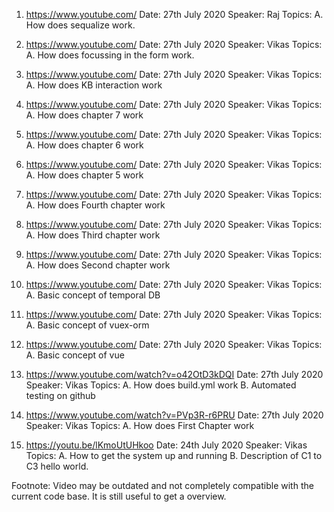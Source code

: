 1. https://www.youtube.com/
   Date: 27th July 2020
   Speaker: Raj
   Topics:
   A. How does sequalize work.

2. https://www.youtube.com/
   Date: 27th July 2020
   Speaker: Vikas
   Topics:
   A. How does focussing in the form work.

3. https://www.youtube.com/
   Date: 27th July 2020
   Speaker: Vikas
   Topics:
   A. How does KB interaction work

4. https://www.youtube.com/
   Date: 27th July 2020
   Speaker: Vikas
   Topics:
   A. How does chapter 7 work

5. https://www.youtube.com/
   Date: 27th July 2020
   Speaker: Vikas
   Topics:
   A. How does chapter 6 work

6. https://www.youtube.com/
   Date: 27th July 2020
   Speaker: Vikas
   Topics:
   A. How does chapter 5 work

7. https://www.youtube.com/
   Date: 27th July 2020
   Speaker: Vikas
   Topics:
   A. How does Fourth chapter work

8. https://www.youtube.com/
   Date: 27th July 2020
   Speaker: Vikas
   Topics:
   A. How does Third chapter work

9. https://www.youtube.com/
   Date: 27th July 2020
   Speaker: Vikas
   Topics:
   A. How does Second chapter work

10. https://www.youtube.com/
    Date: 27th July 2020
    Speaker: Vikas
    Topics:
    A. Basic concept of temporal DB

11. https://www.youtube.com/
    Date: 27th July 2020
    Speaker: Vikas
    Topics:
    A. Basic concept of vuex-orm

12. https://www.youtube.com/
    Date: 27th July 2020
    Speaker: Vikas
    Topics:
    A. Basic concept of vue

13. https://www.youtube.com/watch?v=o42OtD3kDQI
    Date: 27th July 2020
    Speaker: Vikas
    Topics:
    A. How does build.yml work
    B. Automated testing on github

14. https://www.youtube.com/watch?v=PVp3R-r6PRU
    Date: 27th July 2020
    Speaker: Vikas
    Topics:
    A. How does First Chapter work

15. https://youtu.be/lKmoUtUHkoo
    Date: 24th July 2020
    Speaker: Vikas
    Topics:
    A. How to get the system up and running
    B. Description of C1 to C3 hello world.

Footnote:
Video may be outdated and not completely compatible with the current code base. It is still useful to get a overview.
